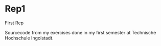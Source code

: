 # Rep1
First Rep


Sourcecode from my exercises done in my first semester at Technische Hochschule Ingolstadt.
